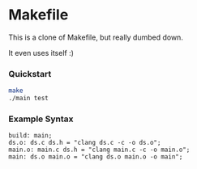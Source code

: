# Makefile

This is a clone of Makefile, but really dumbed down.

It even uses itself :)

### Quickstart

```bash
make
./main test
```

### Example Syntax

```
build: main;
ds.o: ds.c ds.h = "clang ds.c -c -o ds.o";
main.o: main.c ds.h = "clang main.c -c -o main.o";
main: ds.o main.o = "clang ds.o main.o -o main";
```
